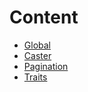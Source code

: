 # Content

- [Global][global]
- [Caster][caster]
- [Pagination][pagination]
- [Traits][traits]


[global]:./global.md
[caster]:./caster.md
[pagination]:./pagination.md
[traits]:./traits.md
